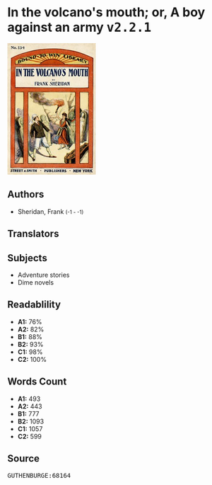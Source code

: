 # In the volcano's mouth; or, A boy against an army <kbd>v2.2.1</kbd>

![](./cover.medium.jpg "")

## Authors


 - Sheridan, Frank <small>(-1 - -1)</small>

## Translators



## Subjects


 - Adventure stories
 - Dime novels

## Readablility


 - **A1:** 76%
 - **A2:** 82%
 - **B1:** 88%
 - **B2:** 93%
 - **C1:** 98%
 - **C2:** 100%

## Words Count


 - **A1:** 493
 - **A2:** 443
 - **B1:** 777
 - **B2:** 1093
 - **C1:** 1057
 - **C2:** 599

## Source


<kbd>GUTHENBURGE:68164</kbd>

